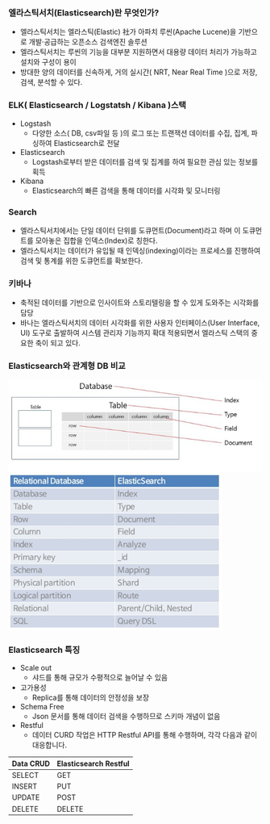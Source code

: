 ### 엘라스틱서치(Elasticsearch)란 무엇인가?
- 엘라스틱서치는 엘라스틱(Elastic) 社가 아파치 루씬(Apache Lucene)을 기반으로 개발·공급하는 오픈소스 검색엔진 솔루션
- 엘라스틱서치는 루씬의 기능을 대부분 지원하면서 대용량 데이터 처리가 가능하고 설치와 구성이 용이
-  방대한 양의 데이터를 신속하게, 거의 실시간( NRT, Near Real Time )으로 저장, 검색, 분석할 수 있다.

### ELK( Elasticsearch / Logstatsh / Kibana )스택
- Logstash
    - 다양한 소스( DB, csv파일 등 )의 로그 또는 트랜잭션 데이터를 수집, 집계, 파싱하여 Elasticsearch로 전달
- Elasticsearch
    - Logstash로부터 받은 데이터를 검색 및 집계를 하여 필요한 관심 있는 정보를 획득
- Kibana
    - Elasticsearch의 빠른 검색을 통해 데이터를 시각화 및 모니터링

### Search
- 엘라스틱서치에서는 단일 데이터 단위를 도큐먼트(Document)라고 하며 이 도큐먼트를 모아놓은 집합을 인덱스(Index)로 칭한다.
- 엘라스틱서치는 데이터가 유입될 때 인덱싱(indexing)이라는 프로세스를 진행하여 검색 및 통계를 위한 도큐먼트를 확보한다.


### 키바나
- 축적된 데이터를 기반으로 인사이트와 스토리텔링을 할 수 있게 도와주는 시각화를 담당
- 바나는 엘라스틱서치의 데이터 시각화를 위한 사용자 인터페이스(User Interface, UI) 도구로 출발하여 시스템 관리자 기능까지 확대 적용되면서 엘라스틱 스택의 중요한 축이 되고 있다.


### Elasticsearch와 관계형 DB 비교
![alt text](/image/검색엔진/엘라스틱서치1.jpg)
![alt text](/image/검색엔진/엘라스틱서치2.png)


### Elasticsearch 특징
- Scale out
    - 샤드를 통해 규모가 수평적으로 늘어날 수 있음
- 고가용성
    - Replica를 통해 데이터의 안정성을 보장
- Schema Free
    - Json 문서를 통해 데이터 검색을 수행하므로 스키마 개념이 없음
- Restful
    - 데이터 CURD 작업은 HTTP Restful API를 통해 수행하며, 각각 다음과 같이 대응합니다.
  
| Data CRUD |  Elasticsearch Restful |
|-----------|------------------------|
|  SELECT   |  GET                   |
|  INSERT   | PUT                    |
|  UPDATE   | POST                   |
|  DELETE   |  DELETE                |